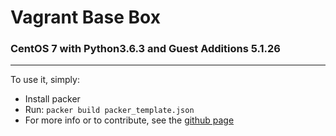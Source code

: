 # Vagrant Base Box
### CentOS 7 with Python3.6.3 and Guest Additions 5.1.26

---

To use it, simply:

* Install packer
* Run: ```packer build packer_template.json```
* For more info or to contribute, see the [github page](https://github.com/rollerd/vagrant_centos7py36)

